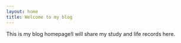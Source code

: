 ```yaml
---
layout: home
title: Welcome to my blog
---
```

This is my blog homepage!I will share my study and life records here.
